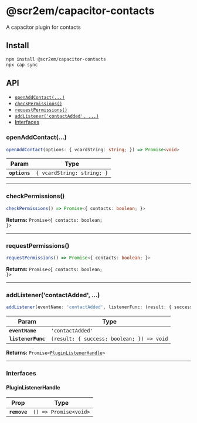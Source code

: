 # @scr2em/capacitor-contacts

A capacitor plugin for contacts

## Install

```bash
npm install @scr2em/capacitor-contacts
npx cap sync
```

## API

<docgen-index>

* [`openAddContact(...)`](#openaddcontact)
* [`checkPermissions()`](#checkpermissions)
* [`requestPermissions()`](#requestpermissions)
* [`addListener('contactAdded', ...)`](#addlistenercontactadded-)
* [Interfaces](#interfaces)

</docgen-index>

<docgen-api>
<!--Update the source file JSDoc comments and rerun docgen to update the docs below-->

### openAddContact(...)

```typescript
openAddContact(options: { vcardString: string; }) => Promise<void>
```

| Param         | Type                                  |
| ------------- | ------------------------------------- |
| **`options`** | <code>{ vcardString: string; }</code> |

--------------------


### checkPermissions()

```typescript
checkPermissions() => Promise<{ contacts: boolean; }>
```

**Returns:** <code>Promise&lt;{ contacts: boolean; }&gt;</code>

--------------------


### requestPermissions()

```typescript
requestPermissions() => Promise<{ contacts: boolean; }>
```

**Returns:** <code>Promise&lt;{ contacts: boolean; }&gt;</code>

--------------------


### addListener('contactAdded', ...)

```typescript
addListener(eventName: 'contactAdded', listenerFunc: (result: { success: boolean; }) => void) => Promise<PluginListenerHandle>
```

| Param              | Type                                                    |
| ------------------ | ------------------------------------------------------- |
| **`eventName`**    | <code>'contactAdded'</code>                             |
| **`listenerFunc`** | <code>(result: { success: boolean; }) =&gt; void</code> |

**Returns:** <code>Promise&lt;<a href="#pluginlistenerhandle">PluginListenerHandle</a>&gt;</code>

--------------------


### Interfaces


#### PluginListenerHandle

| Prop         | Type                                      |
| ------------ | ----------------------------------------- |
| **`remove`** | <code>() =&gt; Promise&lt;void&gt;</code> |

</docgen-api>
